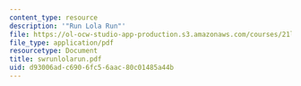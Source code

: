 ```yaml
---
content_type: resource
description: '"Run Lola Run"'
file: https://ol-ocw-studio-app-production.s3.amazonaws.com/courses/21l-708-technologies-of-humanism-spring-2003/d93006adc6906fc56aac80c01485a44b_swrunlolarun.pdf
file_type: application/pdf
resourcetype: Document
title: swrunlolarun.pdf
uid: d93006ad-c690-6fc5-6aac-80c01485a44b
---
```

